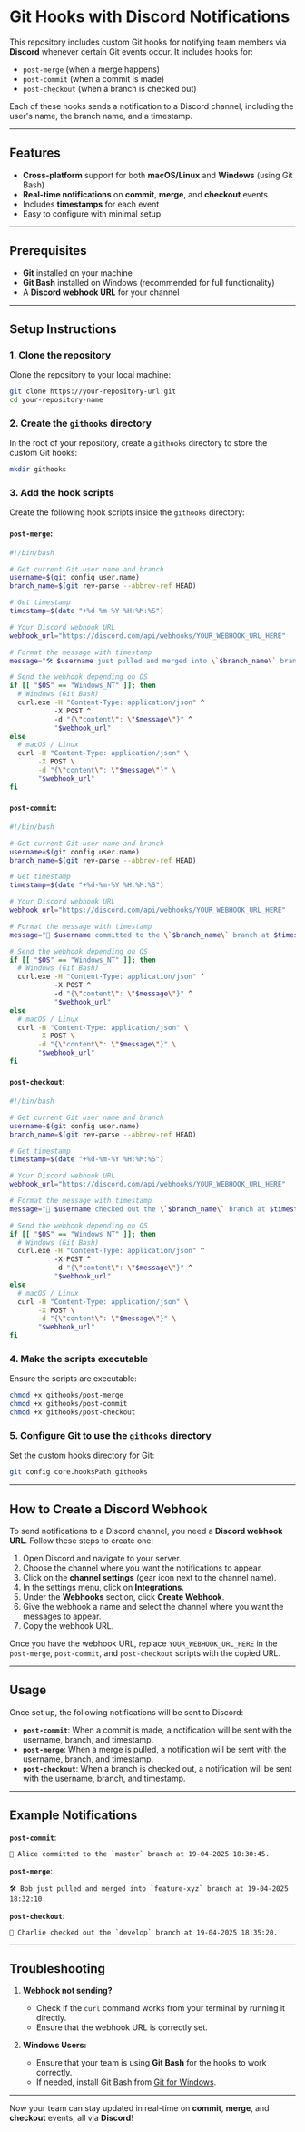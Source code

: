 # Git Hooks with Discord Notifications

This repository includes custom Git hooks for notifying team members via **Discord** whenever certain Git events occur. It includes hooks for:

- `post-merge` (when a merge happens)
- `post-commit` (when a commit is made)
- `post-checkout` (when a branch is checked out)

Each of these hooks sends a notification to a Discord channel, including the user's name, the branch name, and a timestamp.

---

## Features

- **Cross-platform** support for both **macOS/Linux** and **Windows** (using Git Bash)
- **Real-time notifications** on **commit**, **merge**, and **checkout** events
- Includes **timestamps** for each event
- Easy to configure with minimal setup

---

## Prerequisites

- **Git** installed on your machine
- **Git Bash** installed on Windows (recommended for full functionality)
- A **Discord webhook URL** for your channel

---

## Setup Instructions

### 1. Clone the repository

Clone the repository to your local machine:

```bash
git clone https://your-repository-url.git
cd your-repository-name
```

### 2. Create the `githooks` directory

In the root of your repository, create a `githooks` directory to store the custom Git hooks:

```bash
mkdir githooks
```

### 3. Add the hook scripts

Create the following hook scripts inside the `githooks` directory:

#### `post-merge`:
```bash
#!/bin/bash

# Get current Git user name and branch
username=$(git config user.name)
branch_name=$(git rev-parse --abbrev-ref HEAD)

# Get timestamp
timestamp=$(date "+%d-%m-%Y %H:%M:%S")

# Your Discord webhook URL
webhook_url="https://discord.com/api/webhooks/YOUR_WEBHOOK_URL_HERE"

# Format the message with timestamp
message="🛠️ $username just pulled and merged into \`$branch_name\` branch at $timestamp."

# Send the webhook depending on OS
if [[ "$OS" == "Windows_NT" ]]; then
  # Windows (Git Bash)
  curl.exe -H "Content-Type: application/json" ^
           -X POST ^
           -d "{\"content\": \"$message\"}" ^
           "$webhook_url"
else
  # macOS / Linux
  curl -H "Content-Type: application/json" \
       -X POST \
       -d "{\"content\": \"$message\"}" \
       "$webhook_url"
fi
```

#### `post-commit`:
```bash
#!/bin/bash

# Get current Git user name and branch
username=$(git config user.name)
branch_name=$(git rev-parse --abbrev-ref HEAD)

# Get timestamp
timestamp=$(date "+%d-%m-%Y %H:%M:%S")

# Your Discord webhook URL
webhook_url="https://discord.com/api/webhooks/YOUR_WEBHOOK_URL_HERE"

# Format the message with timestamp
message="💬 $username committed to the \`$branch_name\` branch at $timestamp."

# Send the webhook depending on OS
if [[ "$OS" == "Windows_NT" ]]; then
  # Windows (Git Bash)
  curl.exe -H "Content-Type: application/json" ^
           -X POST ^
           -d "{\"content\": \"$message\"}" ^
           "$webhook_url"
else
  # macOS / Linux
  curl -H "Content-Type: application/json" \
       -X POST \
       -d "{\"content\": \"$message\"}" \
       "$webhook_url"
fi
```

#### `post-checkout`:
```bash
#!/bin/bash

# Get current Git user name and branch
username=$(git config user.name)
branch_name=$(git rev-parse --abbrev-ref HEAD)

# Get timestamp
timestamp=$(date "+%d-%m-%Y %H:%M:%S")

# Your Discord webhook URL
webhook_url="https://discord.com/api/webhooks/YOUR_WEBHOOK_URL_HERE"

# Format the message with timestamp
message="🔄 $username checked out the \`$branch_name\` branch at $timestamp."

# Send the webhook depending on OS
if [[ "$OS" == "Windows_NT" ]]; then
  # Windows (Git Bash)
  curl.exe -H "Content-Type: application/json" ^
           -X POST ^
           -d "{\"content\": \"$message\"}" ^
           "$webhook_url"
else
  # macOS / Linux
  curl -H "Content-Type: application/json" \
       -X POST \
       -d "{\"content\": \"$message\"}" \
       "$webhook_url"
fi
```

### 4. Make the scripts executable

Ensure the scripts are executable:

```bash
chmod +x githooks/post-merge
chmod +x githooks/post-commit
chmod +x githooks/post-checkout
```

### 5. Configure Git to use the `githooks` directory

Set the custom hooks directory for Git:

```bash
git config core.hooksPath githooks
```

---

## How to Create a Discord Webhook

To send notifications to a Discord channel, you need a **Discord webhook URL**. Follow these steps to create one:

1. Open Discord and navigate to your server.
2. Choose the channel where you want the notifications to appear.
3. Click on the **channel settings** (gear icon next to the channel name).
4. In the settings menu, click on **Integrations**.
5. Under the **Webhooks** section, click **Create Webhook**.
6. Give the webhook a name and select the channel where you want the messages to appear.
7. Copy the webhook URL.

Once you have the webhook URL, replace `YOUR_WEBHOOK_URL_HERE` in the `post-merge`, `post-commit`, and `post-checkout` scripts with the copied URL.

---

## Usage

Once set up, the following notifications will be sent to Discord:

- **`post-commit`**: When a commit is made, a notification will be sent with the username, branch, and timestamp.
- **`post-merge`**: When a merge is pulled, a notification will be sent with the username, branch, and timestamp.
- **`post-checkout`**: When a branch is checked out, a notification will be sent with the username, branch, and timestamp.

---

## Example Notifications

**`post-commit`**:
```
💬 Alice committed to the `master` branch at 19-04-2025 18:30:45.
```

**`post-merge`**:
```
🛠️ Bob just pulled and merged into `feature-xyz` branch at 19-04-2025 18:32:10.
```

**`post-checkout`**:
```
🔄 Charlie checked out the `develop` branch at 19-04-2025 18:35:20.
```

---

## Troubleshooting

1. **Webhook not sending?**
   - Check if the `curl` command works from your terminal by running it directly.
   - Ensure that the webhook URL is correctly set.

2. **Windows Users:**
   - Ensure that your team is using **Git Bash** for the hooks to work correctly.
   - If needed, install Git Bash from [Git for Windows](https://git-scm.com/).

---

Now your team can stay updated in real-time on **commit**, **merge**, and **checkout** events, all via **Discord**!
